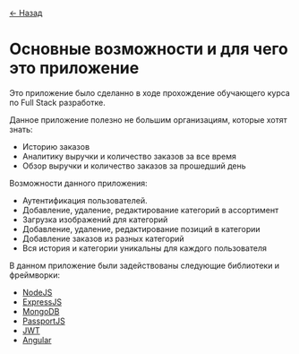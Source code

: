 [<- Назад](../README.md)
# Основные возможности и для чего это приложение

Это приложение было сделанно в ходе прохождение обучающего курса по Full Stack разработке.

Данное приложение полезно не большим организациям, которые хотят знать:
 - Историю заказов
 - Аналитику выручки и количество заказов за все время
 - Обзор выручки и количество заказов за прошедший день
 
Возможности данного приложения:
 - Аутентификация пользователей.
 - Добавление, удаление, редактирование категорий в ассортимент
 - Загрузка изображений для категорий
 - Добавление, удаление, редактирование позиций в категории
 - Добавление заказов из разных категорий
 - Вся история и категории уникальны для каждого пользователя
 
В данном приложение были задействованы следующие библиотеки и фреймворки:
 - [NodeJS](https://nodejs.org/)
 - [ExpressJS](https://expressjs.com/ru/)
 - [MongoDB](https://www.mongodb.com/)
 - [PassportJS](http://www.passportjs.org/)
 - [JWT](https://jwt.io/)
 - [Angular](https://angular.io/)